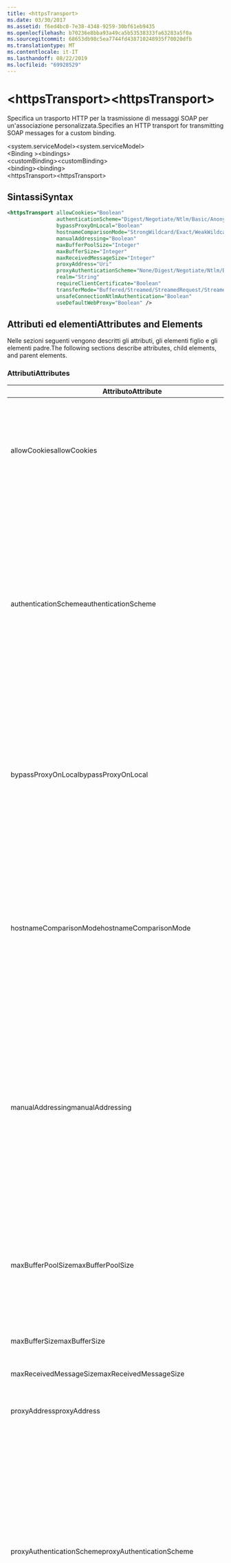 ```yaml
---
title: <httpsTransport>
ms.date: 03/30/2017
ms.assetid: f6ed4bc0-7e38-4348-9259-30bf61eb9435
ms.openlocfilehash: b70236e8bba93a49ca5b53538333fa63283a5f0a
ms.sourcegitcommit: 68653db98c5ea7744fd438710248935f70020dfb
ms.translationtype: MT
ms.contentlocale: it-IT
ms.lasthandoff: 08/22/2019
ms.locfileid: "69928529"
---
```

# <a name="httpstransport"></a><span data-ttu-id="eb190-101">\<httpsTransport></span><span class="sxs-lookup"><span data-stu-id="eb190-101">\<httpsTransport></span></span>
<span data-ttu-id="eb190-102">Specifica un trasporto HTTP per la trasmissione di messaggi SOAP per un'associazione personalizzata.</span><span class="sxs-lookup"><span data-stu-id="eb190-102">Specifies an HTTP transport for transmitting SOAP messages for a custom binding.</span></span>  
  
 <span data-ttu-id="eb190-103">\<system.serviceModel></span><span class="sxs-lookup"><span data-stu-id="eb190-103">\<system.serviceModel></span></span>  
<span data-ttu-id="eb190-104">\<Binding ></span><span class="sxs-lookup"><span data-stu-id="eb190-104">\<bindings></span></span>  
<span data-ttu-id="eb190-105">\<customBinding></span><span class="sxs-lookup"><span data-stu-id="eb190-105">\<customBinding></span></span>  
<span data-ttu-id="eb190-106">\<binding></span><span class="sxs-lookup"><span data-stu-id="eb190-106">\<binding></span></span>  
<span data-ttu-id="eb190-107">\<httpsTransport></span><span class="sxs-lookup"><span data-stu-id="eb190-107">\<httpsTransport></span></span>  
  
## <a name="syntax"></a><span data-ttu-id="eb190-108">Sintassi</span><span class="sxs-lookup"><span data-stu-id="eb190-108">Syntax</span></span>  
  
```xml  
<httpsTransport allowCookies="Boolean"
                authenticationScheme="Digest/Negotiate/Ntlm/Basic/Anonymous"
                bypassProxyOnLocal="Boolean"
                hostnameComparisonMode="StrongWildcard/Exact/WeakWildcard"
                manualAddressing="Boolean"
                maxBufferPoolSize="Integer"
                maxBufferSize="Integer"
                maxReceivedMessageSize="Integer"
                proxyAddress="Uri"
                proxyAuthenticationScheme="None/Digest/Negotiate/Ntlm/Basic/Anonymous"
                realm="String"
                requireClientCertificate="Boolean"
                transferMode="Buffered/Streamed/StreamedRequest/StreamedResponse"
                unsafeConnectionNtlmAuthentication="Boolean"
                useDefaultWebProxy="Boolean" />
```  
  
## <a name="attributes-and-elements"></a><span data-ttu-id="eb190-109">Attributi ed elementi</span><span class="sxs-lookup"><span data-stu-id="eb190-109">Attributes and Elements</span></span>  
 <span data-ttu-id="eb190-110">Nelle sezioni seguenti vengono descritti gli attributi, gli elementi figlio e gli elementi padre.</span><span class="sxs-lookup"><span data-stu-id="eb190-110">The following sections describe attributes, child elements, and parent elements.</span></span>  
  
### <a name="attributes"></a><span data-ttu-id="eb190-111">Attributi</span><span class="sxs-lookup"><span data-stu-id="eb190-111">Attributes</span></span>  
  
|<span data-ttu-id="eb190-112">Attributo</span><span class="sxs-lookup"><span data-stu-id="eb190-112">Attribute</span></span>|<span data-ttu-id="eb190-113">Descrizione</span><span class="sxs-lookup"><span data-stu-id="eb190-113">Description</span></span>|  
|---------------|-----------------|  
|<span data-ttu-id="eb190-114">allowCookies</span><span class="sxs-lookup"><span data-stu-id="eb190-114">allowCookies</span></span>|<span data-ttu-id="eb190-115">Valore booleano che specifica se il client accetta cookie e li propaga alle richieste future.</span><span class="sxs-lookup"><span data-stu-id="eb190-115">A Boolean value that specifies whether the client accepts cookies and propagates them on future requests.</span></span> <span data-ttu-id="eb190-116">Il valore predefinito è `false`.</span><span class="sxs-lookup"><span data-stu-id="eb190-116">The default is `false`.</span></span><br /><br /> <span data-ttu-id="eb190-117">È possibile usare questo attributo quando si interagisce con servizi Web ASMX che usano cookie.</span><span class="sxs-lookup"><span data-stu-id="eb190-117">You can use this attribute when you interact with ASMX Web services that use cookies.</span></span> <span data-ttu-id="eb190-118">In questo modo i cookie restituiti dal server vengono copiati automaticamente in tutte le richieste client future per quel servizio.</span><span class="sxs-lookup"><span data-stu-id="eb190-118">In this way, you can be sure that the cookies returned from the server are automatically copied to all future client requests for that service.</span></span>|  
|<span data-ttu-id="eb190-119">authenticationScheme</span><span class="sxs-lookup"><span data-stu-id="eb190-119">authenticationScheme</span></span>|<span data-ttu-id="eb190-120">Specifica il protocollo usato per autenticare le richieste del client elaborate da un listener HTTP.</span><span class="sxs-lookup"><span data-stu-id="eb190-120">Specifies the protocol used to authenticate client requests being processed by an HTTP listener.</span></span> <span data-ttu-id="eb190-121">Di seguito vengono elencati i valori validi:</span><span class="sxs-lookup"><span data-stu-id="eb190-121">Valid values include the following:</span></span><br /><br /> <span data-ttu-id="eb190-122">Digest Specifica l'autenticazione digest.</span><span class="sxs-lookup"><span data-stu-id="eb190-122">-   Digest: Specifies digest authentication.</span></span><br /><span data-ttu-id="eb190-123">Negoziare Negozia con il client per determinare lo schema di autenticazione.</span><span class="sxs-lookup"><span data-stu-id="eb190-123">-   Negotiate: Negotiates with the client to determine the authentication scheme.</span></span> <span data-ttu-id="eb190-124">Viene usato se il client e il server supportano entrambi Kerberos; in caso contrario, viene usato NTLM.</span><span class="sxs-lookup"><span data-stu-id="eb190-124">If both client and server support Kerberos, it is used; otherwise, NTLM is used.</span></span><br /><span data-ttu-id="eb190-125">NTLM Specifica l'autenticazione NTLM.</span><span class="sxs-lookup"><span data-stu-id="eb190-125">-   Ntlm: Specifies NTLM authentication.</span></span><br /><span data-ttu-id="eb190-126">Basic Specifica l'autenticazione di base.</span><span class="sxs-lookup"><span data-stu-id="eb190-126">-   Basic: Specifies basic authentication.</span></span><br /><span data-ttu-id="eb190-127">Anonimo Consente di specificare l'autenticazione anonima.</span><span class="sxs-lookup"><span data-stu-id="eb190-127">-   Anonymous: Specifies anonymous authentication.</span></span><br /><br /> <span data-ttu-id="eb190-128">Il valore predefinito è Anonymous.</span><span class="sxs-lookup"><span data-stu-id="eb190-128">The default is Anonymous.</span></span> <span data-ttu-id="eb190-129">L'attributo è di tipo <xref:System.Net.AuthenticationSchemes>.</span><span class="sxs-lookup"><span data-stu-id="eb190-129">This attribute is of type <xref:System.Net.AuthenticationSchemes>.</span></span> <span data-ttu-id="eb190-130">Questo attributo può essere impostato solo una volta.</span><span class="sxs-lookup"><span data-stu-id="eb190-130">This attribute can only be set once.</span></span>|  
|<span data-ttu-id="eb190-131">bypassProxyOnLocal</span><span class="sxs-lookup"><span data-stu-id="eb190-131">bypassProxyOnLocal</span></span>|<span data-ttu-id="eb190-132">Valore booleano che indica se ignorare il server proxy per indirizzi locali.</span><span class="sxs-lookup"><span data-stu-id="eb190-132">A Boolean value that indicates whether to bypass the proxy server for local addresses.</span></span> <span data-ttu-id="eb190-133">Il valore predefinito è `false`.</span><span class="sxs-lookup"><span data-stu-id="eb190-133">The default is `false`.</span></span><br /><br /> <span data-ttu-id="eb190-134">Un indirizzo locale corrisponde a un indirizzo che si trova nella rete LAN o nell'Intranet locale.</span><span class="sxs-lookup"><span data-stu-id="eb190-134">A local address is one that is on the local LAN or intranet.</span></span><br /><br /> <span data-ttu-id="eb190-135">Windows Communication Foundation (WCF) ignora sempre il proxy se l'indirizzo del servizio inizia con `http://localhost`.</span><span class="sxs-lookup"><span data-stu-id="eb190-135">Windows Communication Foundation (WCF) always ignores the proxy if the service address begins with `http://localhost`.</span></span><br /><br /> <span data-ttu-id="eb190-136">È necessario usare il nome host invece di localhost se si desidera che i client passino da un proxy quando comunicano con servizi nello stesso computer.</span><span class="sxs-lookup"><span data-stu-id="eb190-136">You should use the host name rather than localhost if you want clients to go through a proxy when talking to services on the same machine.</span></span>|  
|<span data-ttu-id="eb190-137">hostnameComparisonMode</span><span class="sxs-lookup"><span data-stu-id="eb190-137">hostnameComparisonMode</span></span>|<span data-ttu-id="eb190-138">Specifica la modalità di confronto del nome host HTTP usata per analizzare gli URI.</span><span class="sxs-lookup"><span data-stu-id="eb190-138">Specifies the HTTP hostname comparison mode used to parse URIs.</span></span> <span data-ttu-id="eb190-139">I valori validi sono:</span><span class="sxs-lookup"><span data-stu-id="eb190-139">Valid values are,</span></span><br /><br /> <span data-ttu-id="eb190-140">-StrongWildcard: ("+") corrisponde a tutti i nomi host possibili nel contesto dello schema, della porta e dell'URI relativo specificati.</span><span class="sxs-lookup"><span data-stu-id="eb190-140">-   StrongWildcard: ("+") matches all possible hostnames in the context of the specified scheme, port and relative URI.</span></span><br /><span data-ttu-id="eb190-141">-Exact: nessun carattere jolly</span><span class="sxs-lookup"><span data-stu-id="eb190-141">-   Exact: no wildcards</span></span><br /><span data-ttu-id="eb190-142">-WeakWildcard: ("\*") corrisponde a tutti i nomi host possibili nel contesto dello schema specificato, della porta e del UIR relativo che non sono stati confrontati in modo esplicito o tramite il meccanismo con carattere jolly complesso.</span><span class="sxs-lookup"><span data-stu-id="eb190-142">-   WeakWildcard: ("\*") matches all possible hostname in the context of the specified scheme, port and relative UIR that have not been matched explicitly or through the strong wildcard mechanism.</span></span><br /><br /> <span data-ttu-id="eb190-143">L'impostazione predefinita è StrongWildcard.</span><span class="sxs-lookup"><span data-stu-id="eb190-143">The default is StrongWildcard.</span></span> <span data-ttu-id="eb190-144">L'attributo è di tipo `System.ServiceModel.HostnameComparison`.</span><span class="sxs-lookup"><span data-stu-id="eb190-144">This attribute is of type `System.ServiceModel.HostnameComparison`.</span></span>|  
|<span data-ttu-id="eb190-145">manualAddressing</span><span class="sxs-lookup"><span data-stu-id="eb190-145">manualAddressing</span></span>|<span data-ttu-id="eb190-146">Valore booleano che consente all'utente di assumere il controllo dell'indirizzamento dei messaggi.</span><span class="sxs-lookup"><span data-stu-id="eb190-146">A Boolean value that enables the user to take control of message addressing.</span></span> <span data-ttu-id="eb190-147">Questa proprietà viene usata in genere in scenari di router, in cui è l'applicazione a determinare a quale delle tante destinazioni inviare un messaggio.</span><span class="sxs-lookup"><span data-stu-id="eb190-147">This property is usually used in router scenarios, where the application determines which one of several destinations to send a message to.</span></span><br /><br /> <span data-ttu-id="eb190-148">Quando è impostato su `true`, il canale presuppone che il messaggio sia già stato indirizzato e non aggiunge ulteriori informazioni.</span><span class="sxs-lookup"><span data-stu-id="eb190-148">When set to `true`, the channel assumes the message has already been addressed and does not add any additional information to it.</span></span> <span data-ttu-id="eb190-149">L'utente può indirizzare quindi individualmente ogni messaggio.</span><span class="sxs-lookup"><span data-stu-id="eb190-149">The user can then address every message individually.</span></span><br /><br /> <span data-ttu-id="eb190-150">Quando è impostato su `false`, il meccanismo di indirizzamento predefinito di Windows Communication Foundation (WCF) crea automaticamente indirizzi per tutti i messaggi.</span><span class="sxs-lookup"><span data-stu-id="eb190-150">When set to `false`, the default Windows Communication Foundation (WCF) addressing mechanism automatically creates addresses for all messages.</span></span><br /><br /> <span data-ttu-id="eb190-151">Il valore predefinito è `false`.</span><span class="sxs-lookup"><span data-stu-id="eb190-151">The default is `false`.</span></span>|  
|<span data-ttu-id="eb190-152">maxBufferPoolSize</span><span class="sxs-lookup"><span data-stu-id="eb190-152">maxBufferPoolSize</span></span>|<span data-ttu-id="eb190-153">Numero intero positivo che specifica la dimensione massima del pool di buffer.</span><span class="sxs-lookup"><span data-stu-id="eb190-153">A positive integer that specifies the maximum size of the buffer pool.</span></span> <span data-ttu-id="eb190-154">Il valore predefinito è 524288.</span><span class="sxs-lookup"><span data-stu-id="eb190-154">The default is 524288.</span></span><br /><br /> <span data-ttu-id="eb190-155">Molte parti di WCF usano buffer.</span><span class="sxs-lookup"><span data-stu-id="eb190-155">Many parts of WCF use buffers.</span></span> <span data-ttu-id="eb190-156">La creazione e l'eliminazione definitiva dei buffer a ogni uso sono operazioni onerose, analogamente a quelle di Garbage Collection dei buffer.</span><span class="sxs-lookup"><span data-stu-id="eb190-156">Creating and destroying buffers each time they are used is expensive, and garbage collection for buffers is also expensive.</span></span> <span data-ttu-id="eb190-157">Quando si usa un pool di buffer è possibile prelevare un buffer dal pool, usarlo e, al termine delle operazioni, riporlo nel pool.</span><span class="sxs-lookup"><span data-stu-id="eb190-157">With buffer pools, you can take a buffer from the pool, use it, and return it to the pool once you are done.</span></span> <span data-ttu-id="eb190-158">In questo modo è possibile evitare il sovraccarico dovuto alla creazione e all'eliminazione definitiva dei buffer.</span><span class="sxs-lookup"><span data-stu-id="eb190-158">Thus the overhead in creating and destroying buffers is avoided.</span></span>|  
|<span data-ttu-id="eb190-159">maxBufferSize</span><span class="sxs-lookup"><span data-stu-id="eb190-159">maxBufferSize</span></span>|<span data-ttu-id="eb190-160">Numero intero positivo che specifica la dimensione massima del buffer.</span><span class="sxs-lookup"><span data-stu-id="eb190-160">A positive integer that specifies the maximum size of the buffer.</span></span> <span data-ttu-id="eb190-161">L'impostazione predefinita è 524288.</span><span class="sxs-lookup"><span data-stu-id="eb190-161">The default is 524288</span></span>|  
|<span data-ttu-id="eb190-162">maxReceivedMessageSize</span><span class="sxs-lookup"><span data-stu-id="eb190-162">maxReceivedMessageSize</span></span>|<span data-ttu-id="eb190-163">Numero intero positivo che specifica la dimensione massima consentita del messaggio che può essere ricevuto.</span><span class="sxs-lookup"><span data-stu-id="eb190-163">A positive integer that specifies the maximum allowable message size that can be received.</span></span> <span data-ttu-id="eb190-164">Il valore predefinito è 65536.</span><span class="sxs-lookup"><span data-stu-id="eb190-164">The default is 65536.</span></span>|  
|<span data-ttu-id="eb190-165">proxyAddress</span><span class="sxs-lookup"><span data-stu-id="eb190-165">proxyAddress</span></span>|<span data-ttu-id="eb190-166">URI che specifica l'indirizzo del proxy HTTP.</span><span class="sxs-lookup"><span data-stu-id="eb190-166">A URI that specifies the address of the HTTP proxy.</span></span> <span data-ttu-id="eb190-167">Se `useSystemWebProxy` è `true`, questa impostazione deve essere `null`.</span><span class="sxs-lookup"><span data-stu-id="eb190-167">If `useSystemWebProxy` is `true`, this setting must be `null`.</span></span> <span data-ttu-id="eb190-168">Il valore predefinito è `null`.</span><span class="sxs-lookup"><span data-stu-id="eb190-168">The default is `null`.</span></span>|  
|<span data-ttu-id="eb190-169">proxyAuthenticationScheme</span><span class="sxs-lookup"><span data-stu-id="eb190-169">proxyAuthenticationScheme</span></span>|<span data-ttu-id="eb190-170">Specifica il protocollo usato per l'autenticazione delle richieste client elaborate da un proxy HTTP.</span><span class="sxs-lookup"><span data-stu-id="eb190-170">Specifies the protocol used for authenticating client requests being processed by an HTTP proxy.</span></span> <span data-ttu-id="eb190-171">Di seguito vengono elencati i valori validi:</span><span class="sxs-lookup"><span data-stu-id="eb190-171">Valid values include the following:</span></span><br /><br /> <span data-ttu-id="eb190-172">Nessuno Non viene eseguita alcuna autenticazione.</span><span class="sxs-lookup"><span data-stu-id="eb190-172">-   None: No authentication is performed.</span></span><br /><span data-ttu-id="eb190-173">Digest Specifica l'autenticazione digest.</span><span class="sxs-lookup"><span data-stu-id="eb190-173">-   Digest: Specifies digest authentication.</span></span><br /><span data-ttu-id="eb190-174">Negoziare Negozia con il client per determinare lo schema di autenticazione.</span><span class="sxs-lookup"><span data-stu-id="eb190-174">-   Negotiate: Negotiates with the client to determine the authentication scheme.</span></span> <span data-ttu-id="eb190-175">Viene usato se il client e il server supportano entrambi Kerberos; in caso contrario, viene usato NTLM.</span><span class="sxs-lookup"><span data-stu-id="eb190-175">If both client and server support Kerberos, it is used; otherwise, NTLM is used.</span></span><br /><span data-ttu-id="eb190-176">NTLM Specifica l'autenticazione NTLM.</span><span class="sxs-lookup"><span data-stu-id="eb190-176">-   Ntlm: Specifies NTLM authentication.</span></span><br /><span data-ttu-id="eb190-177">Basic Specifica l'autenticazione di base.</span><span class="sxs-lookup"><span data-stu-id="eb190-177">-   Basic: Specifies basic authentication.</span></span><br /><span data-ttu-id="eb190-178">Anonimo Consente di specificare l'autenticazione anonima.</span><span class="sxs-lookup"><span data-stu-id="eb190-178">-   Anonymous: Specifies anonymous authentication.</span></span><br /><br /> <span data-ttu-id="eb190-179">Il valore predefinito è Anonymous.</span><span class="sxs-lookup"><span data-stu-id="eb190-179">The default is Anonymous.</span></span> <span data-ttu-id="eb190-180">L'attributo è di tipo <xref:System.Net.AuthenticationSchemes>.</span><span class="sxs-lookup"><span data-stu-id="eb190-180">This attribute is of type <xref:System.Net.AuthenticationSchemes>.</span></span> <span data-ttu-id="eb190-181">Si noti <xref:System.Net.AuthenticationSchemes.IntegratedWindowsAuthentication?displayProperty=nameWithType> che non è supportato.</span><span class="sxs-lookup"><span data-stu-id="eb190-181">Note that <xref:System.Net.AuthenticationSchemes.IntegratedWindowsAuthentication?displayProperty=nameWithType> is not supported.</span></span>|  
|<span data-ttu-id="eb190-182">realm</span><span class="sxs-lookup"><span data-stu-id="eb190-182">realm</span></span>|<span data-ttu-id="eb190-183">Stringa che specifica l'area di autenticazione da usare sul proxy/server.</span><span class="sxs-lookup"><span data-stu-id="eb190-183">A string that specifies the realm to use on the proxy/server.</span></span> <span data-ttu-id="eb190-184">Il valore predefinito è una stringa vuota.</span><span class="sxs-lookup"><span data-stu-id="eb190-184">The default is an empty string.</span></span><br /><br /> <span data-ttu-id="eb190-185">I server usano aree di autenticazione per separare risorse protette.</span><span class="sxs-lookup"><span data-stu-id="eb190-185">Servers use realms to partition protected resources.</span></span> <span data-ttu-id="eb190-186">Ogni partizione può avere schema di autenticazione e/o database di autorizzazione propri.</span><span class="sxs-lookup"><span data-stu-id="eb190-186">Each partition can have its own authentication scheme and/or authorization database.</span></span> <span data-ttu-id="eb190-187">Le aree vengono usate solo per l'autenticazione di base e classificata.</span><span class="sxs-lookup"><span data-stu-id="eb190-187">Realms are used only for basic and digest authentication.</span></span> <span data-ttu-id="eb190-188">Se un client viene autenticato correttamente, l'autenticazione è valida per tutte le risorse in una determinata area.</span><span class="sxs-lookup"><span data-stu-id="eb190-188">After a client successfully authenticates, the authentication is valid for all resources in a given realm.</span></span> <span data-ttu-id="eb190-189">Per una descrizione dettagliata delle aree di autenticazione, vedere RFC 2617 sul [sito Web IETF](https://www.ietf.org).</span><span class="sxs-lookup"><span data-stu-id="eb190-189">For a detailed description of realms, see RFC 2617 at the [IETF website](https://www.ietf.org).</span></span>|  
|<span data-ttu-id="eb190-190">requireClientCertificate</span><span class="sxs-lookup"><span data-stu-id="eb190-190">requireClientCertificate</span></span>|<span data-ttu-id="eb190-191">Valore booleano che specifica se il server richiede al client di fornire un certificato client come parte dell'handshake HTTPS.</span><span class="sxs-lookup"><span data-stu-id="eb190-191">A Boolean value that specifies if the server requires the client to provide a client certificate as part of the HTTPS handshake.</span></span> <span data-ttu-id="eb190-192">Il valore predefinito è `false`.</span><span class="sxs-lookup"><span data-stu-id="eb190-192">The default is `false`.</span></span>|  
|<span data-ttu-id="eb190-193">transferMode</span><span class="sxs-lookup"><span data-stu-id="eb190-193">transferMode</span></span>|<span data-ttu-id="eb190-194">Specifica se i messaggi vengono memorizzati nel buffer o inviati nel flusso in una richiesta o una risposta.</span><span class="sxs-lookup"><span data-stu-id="eb190-194">Specifies whether messages are buffered or streamed or a request or response.</span></span> <span data-ttu-id="eb190-195">Di seguito vengono elencati i valori validi:</span><span class="sxs-lookup"><span data-stu-id="eb190-195">Valid values include the following:</span></span><br /><br /> <span data-ttu-id="eb190-196">Tamponata I messaggi di richiesta e risposta vengono memorizzati nel buffer.</span><span class="sxs-lookup"><span data-stu-id="eb190-196">-   Buffered: The request and response messages are buffered.</span></span><br /><span data-ttu-id="eb190-197">Trasmessi I messaggi di richiesta e risposta vengono trasmessi.</span><span class="sxs-lookup"><span data-stu-id="eb190-197">-   Streamed: The request and response messages are streamed.</span></span><br /><span data-ttu-id="eb190-198">StreamedRequest Il messaggio di richiesta viene inviato nel flusso e quello di risposta viene memorizzato nel buffer.</span><span class="sxs-lookup"><span data-stu-id="eb190-198">-   StreamedRequest: The request message is streamed and the response message is buffered.</span></span><br /><span data-ttu-id="eb190-199">StreamedResponse Il messaggio di richiesta viene memorizzato nel buffer e quello di risposta viene inviato nel flusso.</span><span class="sxs-lookup"><span data-stu-id="eb190-199">-   StreamedResponse: The request message is buffered and the response message is streamed.</span></span><br /><br /> <span data-ttu-id="eb190-200">L'impostazione predefinita è Buffered.</span><span class="sxs-lookup"><span data-stu-id="eb190-200">The default is Buffered.</span></span> <span data-ttu-id="eb190-201">L'attributo è di tipo <xref:System.ServiceModel.TransferMode>.</span><span class="sxs-lookup"><span data-stu-id="eb190-201">This attribute is of type <xref:System.ServiceModel.TransferMode>.</span></span>|  
|<span data-ttu-id="eb190-202">unsafeConnectionNtlmAuthentication</span><span class="sxs-lookup"><span data-stu-id="eb190-202">unsafeConnectionNtlmAuthentication</span></span>|<span data-ttu-id="eb190-203">Valore che specifica se nel server viene attivata la condivisione di connessioni non sicure.</span><span class="sxs-lookup"><span data-stu-id="eb190-203">A Boolean value that specifies whether Unsafe Connection Sharing is enabled on the server.</span></span> <span data-ttu-id="eb190-204">Il valore predefinito è `false`.</span><span class="sxs-lookup"><span data-stu-id="eb190-204">The default is `false`.</span></span> <span data-ttu-id="eb190-205">Se abilitata, l'autenticazione NTLM viene eseguita una volta su ogni connessione TCP.</span><span class="sxs-lookup"><span data-stu-id="eb190-205">If enabled, NTLM authentication is performed once on each TCP connection.</span></span>|  
|<span data-ttu-id="eb190-206">useDefaultWebProxy</span><span class="sxs-lookup"><span data-stu-id="eb190-206">useDefaultWebProxy</span></span>|<span data-ttu-id="eb190-207">Valore booleano che specifica se vengono usate le impostazioni proxy a livello di computer anziché le impostazioni utente specifiche.</span><span class="sxs-lookup"><span data-stu-id="eb190-207">A Boolean value that specifies whether the machine-wide proxy settings are used rather than the user specific settings.</span></span> <span data-ttu-id="eb190-208">Il valore predefinito è `true`.</span><span class="sxs-lookup"><span data-stu-id="eb190-208">The default is `true`.</span></span>|  
  
### <a name="child-elements"></a><span data-ttu-id="eb190-209">Elementi figlio</span><span class="sxs-lookup"><span data-stu-id="eb190-209">Child Elements</span></span>  
 <span data-ttu-id="eb190-210">Nessuno.</span><span class="sxs-lookup"><span data-stu-id="eb190-210">None.</span></span>  
  
### <a name="parent-elements"></a><span data-ttu-id="eb190-211">Elementi padre</span><span class="sxs-lookup"><span data-stu-id="eb190-211">Parent Elements</span></span>  
  
|<span data-ttu-id="eb190-212">Elemento</span><span class="sxs-lookup"><span data-stu-id="eb190-212">Element</span></span>|<span data-ttu-id="eb190-213">DESCRIZIONE</span><span class="sxs-lookup"><span data-stu-id="eb190-213">Description</span></span>|  
|-------------|-----------------|  
|[<span data-ttu-id="eb190-214">\<binding></span><span class="sxs-lookup"><span data-stu-id="eb190-214">\<binding></span></span>](../../../misc/binding.md)|<span data-ttu-id="eb190-215">Definisce tutte le funzionalità di associazione dell'associazione personalizzata.</span><span class="sxs-lookup"><span data-stu-id="eb190-215">Defines all binding capabilities of the custom binding.</span></span>|  
  
## <a name="remarks"></a><span data-ttu-id="eb190-216">Note</span><span class="sxs-lookup"><span data-stu-id="eb190-216">Remarks</span></span>  
 <span data-ttu-id="eb190-217">L'elemento `httpsTransport` rappresenta il punto iniziale per la creazione di un'associazione personalizzata che implementa il protocollo di trasporto HTTPS.</span><span class="sxs-lookup"><span data-stu-id="eb190-217">The `httpsTransport` element is the starting point for creating a custom binding that implements the HTTPS transport protocol.</span></span> <span data-ttu-id="eb190-218">HTTPS è il trasporto primario usato a fini di interoperabilità protetta.</span><span class="sxs-lookup"><span data-stu-id="eb190-218">HTTPS is the primary transport used for secure interoperability purposes.</span></span> <span data-ttu-id="eb190-219">HTTPS è supportato dal Windows Communication Foundation (WCF) per garantire l'interoperabilità con altri stack di servizi Web.</span><span class="sxs-lookup"><span data-stu-id="eb190-219">HTTPS is supported by the Windows Communication Foundation (WCF) to ensure interoperability with other Web services stacks.</span></span>  
  
## <a name="see-also"></a><span data-ttu-id="eb190-220">Vedere anche</span><span class="sxs-lookup"><span data-stu-id="eb190-220">See also</span></span>

- <xref:System.ServiceModel.Configuration.HttpsTransportElement>
- <xref:System.ServiceModel.Channels.HttpsTransportBindingElement>
- <xref:System.ServiceModel.Channels.TransportBindingElement>
- <xref:System.ServiceModel.Channels.CustomBinding>
- [<span data-ttu-id="eb190-221">Trasporti</span><span class="sxs-lookup"><span data-stu-id="eb190-221">Transports</span></span>](../../../wcf/feature-details/transports.md)
- [<span data-ttu-id="eb190-222">Scelta di un trasporto</span><span class="sxs-lookup"><span data-stu-id="eb190-222">Choosing a Transport</span></span>](../../../wcf/feature-details/choosing-a-transport.md)
- [<span data-ttu-id="eb190-223">Associazioni</span><span class="sxs-lookup"><span data-stu-id="eb190-223">Bindings</span></span>](../../../wcf/bindings.md)
- [<span data-ttu-id="eb190-224">Estensione delle associazioni</span><span class="sxs-lookup"><span data-stu-id="eb190-224">Extending Bindings</span></span>](../../../wcf/extending/extending-bindings.md)
- [<span data-ttu-id="eb190-225">Associazioni personalizzate</span><span class="sxs-lookup"><span data-stu-id="eb190-225">Custom Bindings</span></span>](../../../wcf/extending/custom-bindings.md)
- [<span data-ttu-id="eb190-226">\<customBinding></span><span class="sxs-lookup"><span data-stu-id="eb190-226">\<customBinding></span></span>](custombinding.md)
